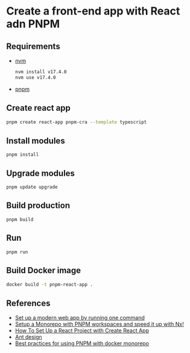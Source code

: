 # Create a front-end app with React adn PNPM


## Requirements

* [nvm](https://github.com/nvm-sh/nvm#install--update-script)
  ```bash
  nvm install v17.4.0
  nvm use v17.4.0
  ```
* [pnpm](https://pnpm.io/installation)


## Create react app
```bash
pnpm create react-app pnpm-cra --template typescript
```

## Install modules

```
pnpm install
```

## Upgrade modules
```
pnpm update upgrade
```

## Build production

```
pnpm build
```

## Run

```
pnpm run
```

## Build Docker image

```bash
docker build -t pnpm-react-app .
```

## References

* [Set up a modern web app by running one command](https://github.com/facebook/create-react-app)
* [Setup a Monorepo with PNPM workspaces and speed it up with Nx!](https://blog.nrwl.io/setup-a-monorepo-with-pnpm-workspaces-and-speed-it-up-with-nx-bc5d97258a7e)
* [How To Set Up a React Project with Create React App](https://www.digitalocean.com/community/tutorials/how-to-set-up-a-react-project-with-create-react-app)
* [Ant design](https://ant.design/docs/react/use-in-typescript)
* [Best practices for using PNPM with docker monorepo](https://github.com/pnpm/pnpm/issues/3114)
